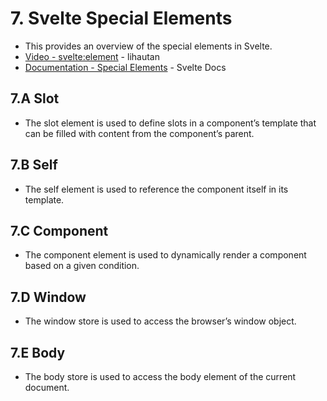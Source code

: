 # 7. Svelte Special Elements
- This provides an overview of the special elements in Svelte.
- [Video - svelte:element](https://www.youtube.com/watch?v=J4MDq3By-mg) - lihautan
- [Documentation - Special Elements](https://svelte.dev/docs/special-elements) - Svelte Docs

## 7.A Slot
- The slot element is used to define slots in a component’s template that can be filled with content from the component’s parent.

## 7.B Self
- The self element is used to reference the component itself in its template.

## 7.C Component
- The component element is used to dynamically render a component based on a given condition.

## 7.D Window
- The window store is used to access the browser’s window object.

## 7.E Body
- The body store is used to access the body element of the current document.